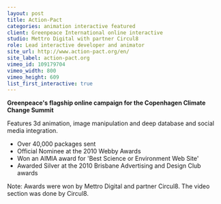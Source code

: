 ```yaml
---
layout: post
title: Action-Pact
categories: animation interactive featured
client: Greenpeace International online interactive
studio: Mettro Digital with partner Circul8
role: Lead interactive developer and animator
site_url: http://www.action-pact.org/en/
site_label: action-pact.org
vimeo_id: 109179704
vimeo_width: 800
vimeo_height: 609
list_first_interactive: true
---
```


**Greenpeace's flagship online campaign for the Copenhagen Climate Change Summit**

Features 3d animation, image manipulation and deep database and social media integration.
						
- Over 40,000 packages sent
- Official Nominee at the 2010 Webby Awards
- Won an AIMIA award for 'Best Science or Environment Web Site'
- Awarded Silver at the 2010 Brisbane Advertising and Design Club awards

<p class="smallprint" >
Note: Awards were won by Mettro Digital and partner Circul8. The video section was done by Circul8.
</p>

